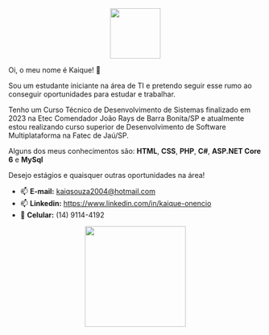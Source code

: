 <div id="header" align="center">
  <img src="https://media.giphy.com/media/M9gbBd9nbDrOTu1Mqx/giphy.gif" width="100"/>
</div>

  Oi, o meu nome é Kaique! 👋
  
  Sou um estudante iniciante na área de TI e pretendo seguir esse rumo ao conseguir oportunidades para estudar e trabalhar. <br>
  
  Tenho um Curso Técnico de Desenvolvimento de Sistemas finalizado em 2023 na Etec Comendador João Rays de Barra Bonita/SP e atualmente estou realizando curso superior de Desenvolvimento de Software Multiplataforma na Fatec de Jaú/SP. 
  
  Alguns dos meus conhecimentos são: **HTML**, **CSS**, **PHP**, **C#**, **ASP.NET Core 6** e **MySql**
  
  Desejo estágios e quaisquer outras oportunidades na área!
  
- 📫 **E-mail:** kaiqsouza2004@hotmail.com
- 📫 **Linkedin:** https://www.linkedin.com/in/kaique-onencio
- 📱 **Celular:** (14) 9114-4192

<p align='center'>                                                                                                      
 <img src="https://github-readme-stats-sigma-five.vercel.app/api/top-langs/?username=kaiqsou&layout=compact&langs_count=10&theme=darcula&border_radius=10&card_width=500" height="200em"/>  
</p>

